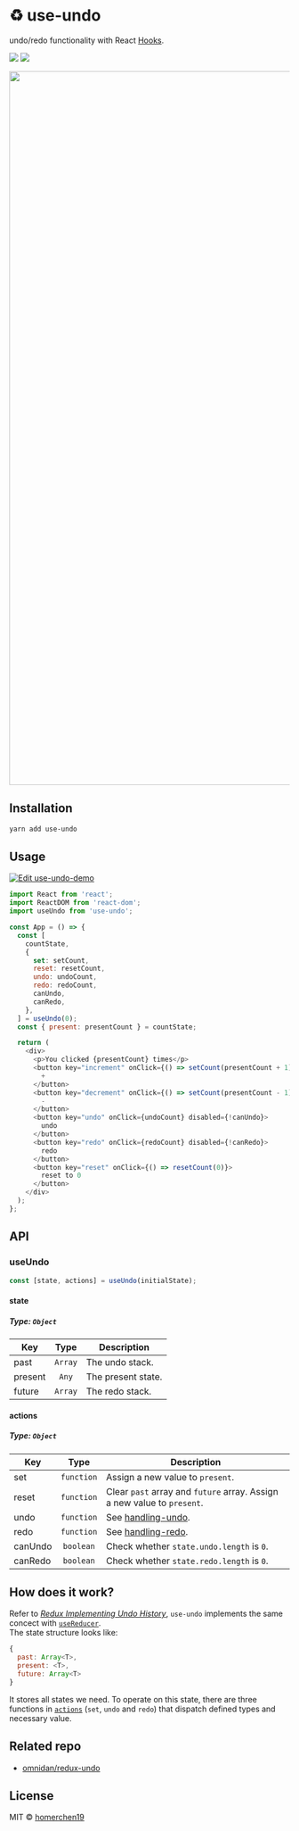 # ♻️ use-undo

undo/redo functionality with React [Hooks](https://reactjs.org/docs/hooks-intro.html).

<p>
  <a target="_blank" href="https://npmjs.org/package/use-undo" title="NPM version"><img src="https://img.shields.io/npm/v/use-undo.svg"></a>
  <a target="_blank" href="http://makeapullrequest.com" title="PRs Welcome"><img src="https://img.shields.io/badge/PRs-welcome-brightgreen.svg"></a>
</p>

<p align="center">
<img width="1280" alt="screensho" src="https://user-images.githubusercontent.com/12113222/47952303-3c690d80-dfc1-11e8-9df3-7d00443a4487.gif" />
</p>

## Installation

```sh
yarn add use-undo
```

## Usage

[![Edit use-undo-demo](https://codesandbox.io/static/img/play-codesandbox.svg)](https://codesandbox.io/s/use-undo-demo-hifeo?fontsize=14&hidenavigation=1&theme=dark&view=editor)

```js
import React from 'react';
import ReactDOM from 'react-dom';
import useUndo from 'use-undo';

const App = () => {
  const [
    countState,
    {
      set: setCount,
      reset: resetCount,
      undo: undoCount,
      redo: redoCount,
      canUndo,
      canRedo,
    },
  ] = useUndo(0);
  const { present: presentCount } = countState;

  return (
    <div>
      <p>You clicked {presentCount} times</p>
      <button key="increment" onClick={() => setCount(presentCount + 1)}>
        +
      </button>
      <button key="decrement" onClick={() => setCount(presentCount - 1)}>
        -
      </button>
      <button key="undo" onClick={undoCount} disabled={!canUndo}>
        undo
      </button>
      <button key="redo" onClick={redoCount} disabled={!canRedo}>
        redo
      </button>
      <button key="reset" onClick={() => resetCount(0)}>
        reset to 0
      </button>
    </div>
  );
};
```

## API

### useUndo

```js
const [state, actions] = useUndo(initialState);
```

#### state

##### Type: `Object`

| Key     |  Type   | Description        |
| ------- | :-----: | ------------------ |
| past    | `Array` | The undo stack.    |
| present |  `Any`  | The present state. |
| future  | `Array` | The redo stack.    |

#### actions

##### Type: `Object`

| Key     |    Type    | Description                                                                                |
| ------- | :--------: | ------------------------------------------------------------------------------------------ |
| set     | `function` | Assign a new value to `present`.                                                           |
| reset   | `function` | Clear `past` array and `future` array. Assign a new value to `present`.                    |
| undo    | `function` | See [handling-undo](https://redux.js.org/recipes/implementing-undo-history#handling-undo). |
| redo    | `function` | See [handling-redo](https://redux.js.org/recipes/implementing-undo-history#handling-redo). |
| canUndo | `boolean`  | Check whether `state.undo.length` is `0`.                                                  |
| canRedo | `boolean`  | Check whether `state.redo.length` is `0`.                                                  |

## How does it work?

Refer to [_Redux Implementing Undo History_](hhttps://redux.js.org/recipes/implementing-undo-history), `use-undo` implements the same concect with [`useReducer`](https://reactjs.org/docs/hooks-reference.html#usereducer).  
The state structure looks like:

```js
{
  past: Array<T>,
  present: <T>,
  future: Array<T>
}
```

It stores all states we need. To operate on this state, there are three functions in [`actions`](#actions) (`set`, `undo` and `redo`) that dispatch defined types and necessary value.

## Related repo

- [omnidan/redux-undo](https://github.com/omnidan/redux-undo)

## License

MIT © [homerchen19](https://github.com/homerchen19)
